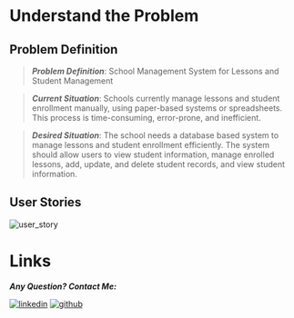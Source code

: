 # Understand the Problem
## Problem Definition

> **_Problem Definition_**: School Management System for Lessons and Student Management

> **_Current Situation_**:
Schools currently manage lessons and student enrollment manually, using paper-based systems or spreadsheets. This process is time-consuming, error-prone, and inefficient.

> **_Desired Situation_**:
The school needs a database based system to manage lessons and student enrollment efficiently. The system should allow users to view student information, manage enrolled lessons, add, update, and delete student records, and view student information.

## User Stories

![user_story](https://github.com/nabilBouzineDev/School-Database-System/assets/139881384/af7f8a6b-80fd-41bb-a446-3c25edc5c759)

# Links

_**Any Question? Contact Me:**_

[![linkedin](https://img.shields.io/badge/linkedin-0A66C2?style=for-the-badge&logo=linkedin&logoColor=white)](https://www.linkedin.com/in/nabilbdev)
[![github](https://img.shields.io/badge/github-000?style=for-the-badge&logo=github&logoColor=white)](https://github.com/nabilBouzineDev)
